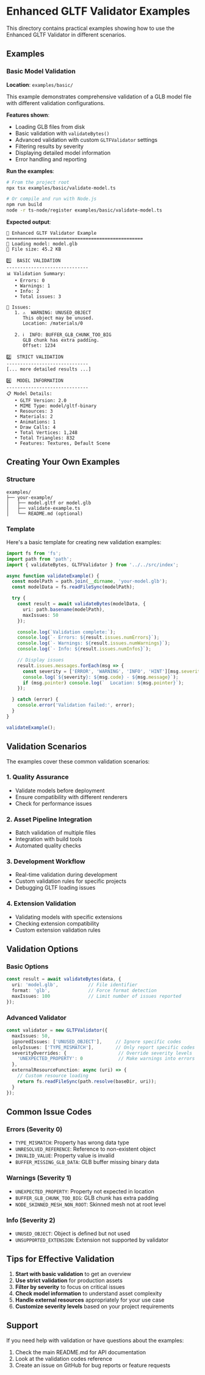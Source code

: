 # Enhanced GLTF Validator Examples

This directory contains practical examples showing how to use the Enhanced GLTF Validator in different scenarios.

## Examples

### Basic Model Validation

**Location**: `examples/basic/`

This example demonstrates comprehensive validation of a GLB model file with different validation configurations.

**Features shown**:
- Loading GLB files from disk
- Basic validation with `validateBytes()`
- Advanced validation with custom `GLTFValidator` settings
- Filtering results by severity
- Displaying detailed model information
- Error handling and reporting

**Run the examples**:
```bash
# From the project root
npx tsx examples/basic/validate-model.ts

# Or compile and run with Node.js
npm run build
node -r ts-node/register examples/basic/validate-model.ts
```

**Expected output**:
```
🎯 Enhanced GLTF Validator Example
==================================================
📂 Loading model: model.glb
📏 File size: 45.2 KB

1️⃣  BASIC VALIDATION
------------------------------
📊 Validation Summary:
   • Errors: 0
   • Warnings: 1
   • Info: 2
   • Total issues: 3

📝 Issues:
   1. ⚠️  WARNING: UNUSED_OBJECT
      This object may be unused.
      Location: /materials/0

   2. ℹ️  INFO: BUFFER_GLB_CHUNK_TOO_BIG
      GLB chunk has extra padding.
      Offset: 1234

2️⃣  STRICT VALIDATION
------------------------------
[... more detailed results ...]

4️⃣  MODEL INFORMATION
------------------------------
📋 Model Details:
   • GLTF Version: 2.0
   • MIME Type: model/gltf-binary
   • Resources: 3
   • Materials: 2
   • Animations: 1
   • Draw Calls: 4
   • Total Vertices: 1,248
   • Total Triangles: 832
   • Features: Textures, Default Scene
```

## Creating Your Own Examples

### Structure

```
examples/
├── your-example/
│   ├── model.gltf or model.glb
│   ├── validate-example.ts
│   └── README.md (optional)
```

### Template

Here's a basic template for creating new validation examples:

```typescript
import fs from 'fs';
import path from 'path';
import { validateBytes, GLTFValidator } from '../../src/index';

async function validateExample() {
  const modelPath = path.join(__dirname, 'your-model.glb');
  const modelData = fs.readFileSync(modelPath);

  try {
    const result = await validateBytes(modelData, {
      uri: path.basename(modelPath),
      maxIssues: 50
    });

    console.log(`Validation complete:`);
    console.log(`- Errors: ${result.issues.numErrors}`);
    console.log(`- Warnings: ${result.issues.numWarnings}`);
    console.log(`- Info: ${result.issues.numInfos}`);

    // Display issues
    result.issues.messages.forEach(msg => {
      const severity = ['ERROR', 'WARNING', 'INFO', 'HINT'][msg.severity];
      console.log(`${severity}: ${msg.code} - ${msg.message}`);
      if (msg.pointer) console.log(`  Location: ${msg.pointer}`);
    });

  } catch (error) {
    console.error('Validation failed:', error);
  }
}

validateExample();
```

## Validation Scenarios

The examples cover these common validation scenarios:

### 1. **Quality Assurance**
- Validate models before deployment
- Ensure compatibility with different renderers
- Check for performance issues

### 2. **Asset Pipeline Integration**
- Batch validation of multiple files
- Integration with build tools
- Automated quality checks

### 3. **Development Workflow**
- Real-time validation during development
- Custom validation rules for specific projects
- Debugging GLTF loading issues

### 4. **Extension Validation**
- Validating models with specific extensions
- Checking extension compatibility
- Custom extension validation rules

## Validation Options

### Basic Options
```typescript
const result = await validateBytes(data, {
  uri: 'model.glb',           // File identifier
  format: 'glb',              // Force format detection
  maxIssues: 100              // Limit number of issues reported
});
```

### Advanced Validator
```typescript
const validator = new GLTFValidator({
  maxIssues: 50,
  ignoredIssues: ['UNUSED_OBJECT'],     // Ignore specific codes
  onlyIssues: ['TYPE_MISMATCH'],        // Only report specific codes
  severityOverrides: {                   // Override severity levels
    'UNEXPECTED_PROPERTY': 0             // Make warnings into errors
  },
  externalResourceFunction: async (uri) => {
    // Custom resource loading
    return fs.readFileSync(path.resolve(baseDir, uri));
  }
});
```

## Common Issue Codes

### Errors (Severity 0)
- `TYPE_MISMATCH`: Property has wrong data type
- `UNRESOLVED_REFERENCE`: Reference to non-existent object
- `INVALID_VALUE`: Property value is invalid
- `BUFFER_MISSING_GLB_DATA`: GLB buffer missing binary data

### Warnings (Severity 1)
- `UNEXPECTED_PROPERTY`: Property not expected in location
- `BUFFER_GLB_CHUNK_TOO_BIG`: GLB chunk has extra padding
- `NODE_SKINNED_MESH_NON_ROOT`: Skinned mesh not at root level

### Info (Severity 2)
- `UNUSED_OBJECT`: Object is defined but not used
- `UNSUPPORTED_EXTENSION`: Extension not supported by validator

## Tips for Effective Validation

1. **Start with basic validation** to get an overview
2. **Use strict validation** for production assets
3. **Filter by severity** to focus on critical issues
4. **Check model information** to understand asset complexity
5. **Handle external resources** appropriately for your use case
6. **Customize severity levels** based on your project requirements

## Support

If you need help with validation or have questions about the examples:

1. Check the main README.md for API documentation
2. Look at the validation codes reference
3. Create an issue on GitHub for bug reports or feature requests
